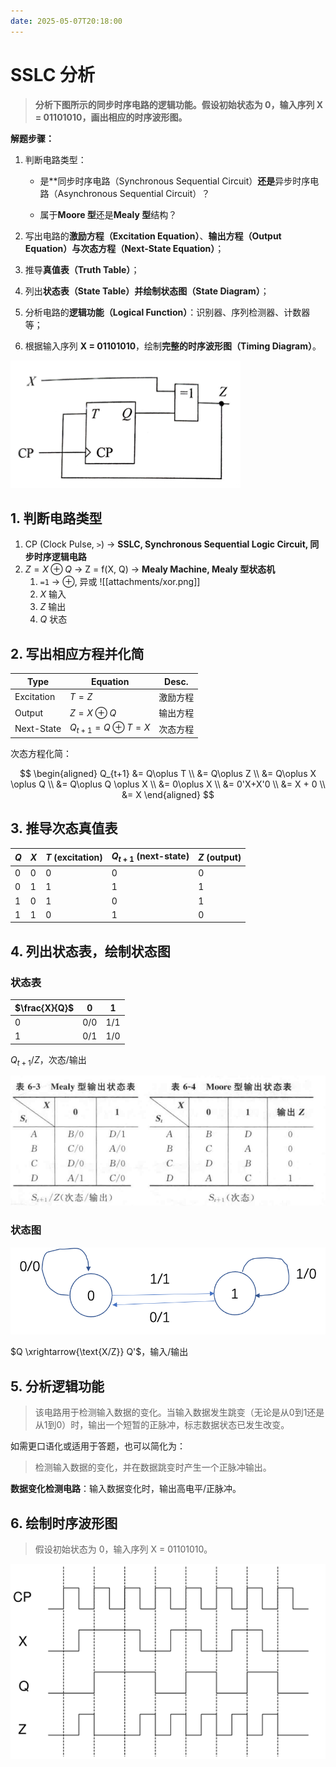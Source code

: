 ```yaml
---
date: 2025-05-07T20:18:00
---
```


# SSLC 分析

> **分析下图所示的同步时序电路的逻辑功能。假设初始状态为 0，输入序列 X = 01101010，画出相应的时序波形图。**

**解题步骤：**

1. 判断电路类型：
    
    - 是**同步时序电路（Synchronous Sequential Circuit）**还是**异步时序电路（Asynchronous Sequential Circuit）？
        
    - 属于**Moore 型**还是**Mealy 型**结构？
        
2. 写出电路的**激励方程（Excitation Equation）**、**输出方程（Output Equation）**与**次态方程（Next-State Equation）**；
    
3. 推导**真值表（Truth Table）**；
    
4. 列出**状态表（State Table）**并绘制**状态图（State Diagram）**；
    
5. 分析电路的**逻辑功能（Logical Function）**：识别器、序列检测器、计数器等；
    
6. 根据输入序列 **X = 01101010**，绘制**完整的时序波形图（Timing Diagram）**。

![](attachments/c.png)

## 1. 判断电路类型

1. CP (Clock Pulse, `>`) -> **SSLC, Synchronous Sequential Logic Circuit, 同步时序逻辑电路**
2. $Z = X \oplus Q$ -> $\text{Z = f(X, Q)}$ -> **Mealy Machine, Mealy 型状态机**
	1. `=1` -> $\oplus$, 异或
	   ![[attachments/xor.png]]
	2. $X$ 输入
	3. $Z$ 输出
	4. $Q$ 状态

## 2. 写出相应方程并化简

| Type       | Equation                | Desc. |
| ---------- | ----------------------- | ----- |
| Excitation | $T = Z$                 | 激励方程  |
| Output     | $Z = X\oplus Q$         | 输出方程  |
| Next-State | $Q_{t+1} = Q\oplus T=X$ | 次态方程  |
次态方程化简：

$$
\begin{aligned}
Q_{t+1} &= Q\oplus T \\
&= Q\oplus Z \\
&= Q\oplus X \oplus Q \\
&= Q\oplus Q \oplus X \\
&= 0\oplus X \\
&= 0'X+X'0 \\
&= X + 0 \\
&= X
\end{aligned}
$$

## 3. 推导次态真值表

| $Q$ | $X$ | $T$ (excitation) | $Q_{t+1}$ (next-state) | $Z$ (output) |
| --- | --- | ---------------- | ---------------------- | ------------ |
| 0   | 0   | 0                | 0                      | 0            |
| 0   | 1   | 1                | 1                      | 1            |
| 1   | 0   | 1                | 0                      | 1            |
| 1   | 1   | 0                | 1                      | 0            |
## 4. 列出状态表，绘制状态图

### 状态表

| $\frac{X}{Q}$ | 0   | 1   |
| ------------- | --- | --- |
| 0             | 0/0 | 1/1 |
| 1             | 0/1 | 1/0 |
$Q_{t+1}/Z$，次态/输出

![](attachments/state-table.png)

### 状态图

![](attachments/sd.png)

$Q \xrightarrow{\text{X/Z}} Q'$，输入/输出

## 5. 分析逻辑功能

> 该电路用于检测输入数据的变化。当输入数据发生跳变（无论是从0到1还是从1到0）时，输出一个短暂的正脉冲，标志数据状态已发生改变。

如需更口语化或适用于答题，也可以简化为：

> 检测输入数据的变化，并在数据跳变时产生一个正脉冲输出。

**数据变化检测电路**：输入数据变化时，输出高电平/正脉冲。

## 6. 绘制时序波形图

> 假设初始状态为 0，输入序列 X = 01101010。

![](attachments/tw.png)